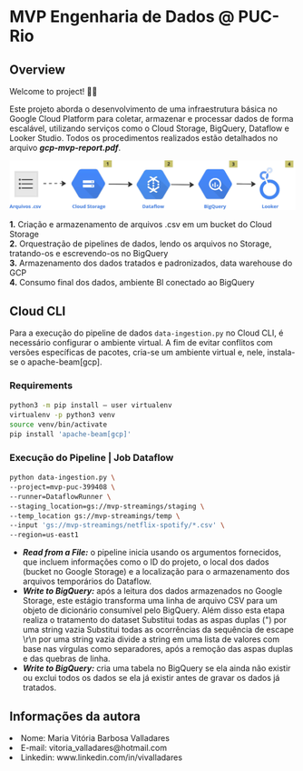 # MVP Engenharia de Dados @ PUC-Rio


## Overview

Welcome to project! 🚀🎲

Este projeto aborda o desenvolvimento de uma infraestrutura básica no Google Cloud Platform para coletar, armazenar e processar dados de forma escalável, utilizando serviços como o Cloud Storage, BigQuery, Dataflow e Looker Studio. Todos os procedimentos realizados estão detalhados no arquivo <b><i>gcp-mvp-report.pdf</i></b>.

<img src="gcp-pipeline-schematic.png">

<b>1.</b> Criação e armazenamento de arquivos .csv em um bucket do Cloud Storage  
<b>2.</b> Orquestração de pipelines de dados, lendo os arquivos no Storage, tratando-os e
escrevendo-os no BigQuery  
<b>3.</b> Armazenamento dos dados tratados e padronizados, data warehouse do GCP  
<b>4.</b> Consumo final dos dados, ambiente BI conectado ao BigQuery  

## Cloud CLI

Para a execução do pipeline de dados ```data-ingestion.py``` no Cloud CLI, é necessário configurar o ambiente virtual. A fim de evitar conflitos com versões específicas de pacotes, cria-se um ambiente virtual e, nele, instala-se o apache-beam[gcp].

### Requirements
```sh
python3 -m pip install — user virtualenv
virtualenv -p python3 venv
source venv/bin/activate
pip install 'apache-beam[gcp]'
```

###  Execução do Pipeline | Job Dataflow
```sh
python data-ingestion.py \
--project=mvp-puc-399408 \
--runner=DataflowRunner \
--staging_location=gs://mvp-streamings/staging \
--temp_location gs://mvp-streamings/temp \
--input 'gs://mvp-streamings/netflix-spotify/*.csv' \
--region=us-east1
```

<ul>
  <li><b><i>Read from a File:</i></b> o pipeline inicia usando os argumentos fornecidos, que incluem informações como o ID do projeto, o local dos dados (bucket no Google Storage) e a localização para o armazenamento dos arquivos temporários do Dataflow.</li>
  <li><b><i>Write to BigQuery:</i></b> após a leitura dos dados armazenados no Google Storage, este estágio transforma uma linha de arquivo CSV para um objeto de dicionário consumível pelo BigQuery. Além disso esta etapa realiza o tratamento do dataset
  Substitui todas as aspas duplas (") por uma string vazia
  Substitui todas as ocorrências da sequência de escape \r\n por uma string vazia
  divide a string em uma lista de valores com base nas vírgulas como separadores, após a remoção das aspas duplas e das quebras de linha. </li>
  <li><b><i>Write to BigQuery:</i></b> cria uma tabela no BigQuery se ela ainda não existir ou exclui todos os dados se ela já existir antes de gravar os dados já tratados.</li>
</ul>

## Informações da autora
<li>Nome: Maria Vitória Barbosa Valladares</li>
<li>E-mail: vitoria_valladares@hotmail.com</li>
<li>Linkedin: www.linkedin.com/in/vivalladares</li>
